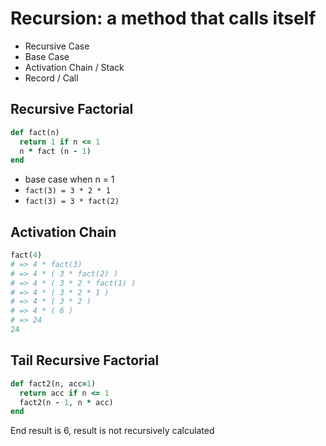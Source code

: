 Recursion: a method that calls itself
=====================================
- Recursive Case
- Base Case
- Activation Chain / Stack
- Record / Call


Recursive Factorial
-------------------
```ruby
def fact(n)
  return 1 if n <= 1
  n * fact (n - 1)
end
```
- base case when n = 1
- `fact(3) = 3 * 2 * 1`
- `fact(3) = 3 * fact(2)`


Activation Chain
----------------
```ruby
fact(4)
# => 4 * fact(3)
# => 4 * ( 3 * fact(2) )
# => 4 * ( 3 * 2 * fact(1) )
# => 4 * ( 3 * 2 * 1 )
# => 4 * ( 3 * 2 )
# => 4 * ( 6 )
# => 24
24
```


Tail Recursive Factorial
------------------------
```ruby
def fact2(n, acc=1)
  return acc if n <= 1
  fact2(n - 1, n * acc)
end
```
End result is 6, result is not recursively calculated
